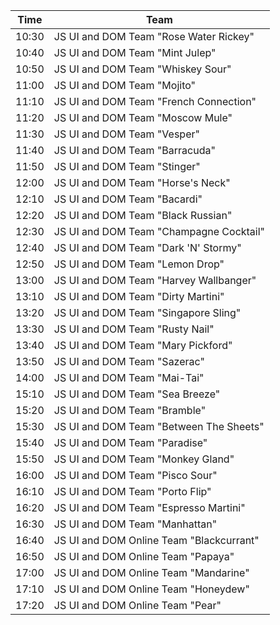 
|Time | Team
|-----|-------
|10:30|	JS UI and DOM Team "Rose Water Rickey"
|10:40|	JS UI and DOM Team "Mint Julep"
|10:50|	JS UI and DOM Team "Whiskey Sour"
|11:00|	JS UI and DOM Team "Mojito"
|11:10|	JS UI and DOM Team "French Connection"
|11:20|	JS UI and DOM Team "Moscow Mule"
|11:30|	JS UI and DOM Team "Vesper"
|11:40|	JS UI and DOM Team "Barracuda"
|11:50|	JS UI and DOM Team "Stinger"
|12:00|	JS UI and DOM Team "Horse's Neck"
|12:10|	JS UI and DOM Team "Bacardi"
|12:20|	JS UI and DOM Team "Black Russian"
|12:30|	JS UI and DOM Team "Champagne Cocktail"
|12:40|	JS UI and DOM Team "Dark 'N' Stormy"
|12:50|	JS UI and DOM Team "Lemon Drop"
|13:00|	JS UI and DOM Team "Harvey Wallbanger"
|13:10|	JS UI and DOM Team "Dirty Martini"
|13:20|	JS UI and DOM Team "Singapore Sling"
|13:30|	JS UI and DOM Team "Rusty Nail"
|13:40|	JS UI and DOM Team "Mary Pickford"
|13:50|	JS UI and DOM Team "Sazerac"
|14:00|	JS UI and DOM Team "Mai-Tai"
|15:10|	JS UI and DOM Team "Sea Breeze"
|15:20|	JS UI and DOM Team "Bramble"
|15:30|	JS UI and DOM Team "Between The Sheets"
|15:40|	JS UI and DOM Team "Paradise"
|15:50|	JS UI and DOM Team "Monkey Gland"
|16:00|	JS UI and DOM Team "Pisco Sour"
|16:10|	JS UI and DOM Team "Porto Flip"
|16:20|	JS UI and DOM Team "Espresso Martini"
|16:30|	JS UI and DOM Team "Manhattan"
|16:40|	JS UI and DOM Online Team "Blackcurrant"
|16:50|	JS UI and DOM Online Team "Papaya"
|17:00|	JS UI and DOM Online Team "Mandarine"
|17:10|	JS UI and DOM Online Team "Honeydew"
|17:20|	JS UI and DOM Online Team "Pear"
